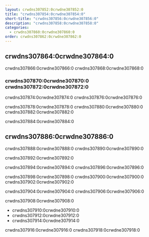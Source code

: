 ```yaml
---
layout: crwdns307852:0crwdne307852:0
title: "crwdns307854:0crwdne307854:0"
short-title: "crwdns307856:0crwdne307856:0"
description: "crwdns307858:0crwdne307858:0"
categories:
  - crwdns307860:0crwdne307860:0
order: crwdns307862:0crwdne307862:0
---
```


## crwdns307864:0crwdne307864:0

crwdns307866:0crwdne307866:0 crwdns307868:0crwdne307868:0

### crwdns307870:0crwdne307870:0 crwdns307872:0crwdne307872:0

crwdns307874:0crwdne307874:0 crwdns307876:0crwdne307876:0

crwdns307878:0crwdne307878:0 crwdns307880:0crwdne307880:0 crwdns307882:0crwdne307882:0

crwdns307884:0crwdne307884:0

## crwdns307886:0crwdne307886:0

crwdns307888:0crwdne307888:0 crwdns307890:0crwdne307890:0

crwdns307892:0crwdne307892:0

crwdns307894:0crwdne307894:0 crwdns307896:0crwdne307896:0

crwdns307898:0crwdne307898:0 crwdns307900:0crwdne307900:0 crwdns307902:0crwdne307902:0

crwdns307904:0crwdne307904:0 crwdns307906:0crwdne307906:0

crwdns307908:0crwdne307908:0

* crwdns307910:0crwdne307910:0
* crwdns307912:0crwdne307912:0
* crwdns307914:0crwdne307914:0

crwdns307916:0crwdne307916:0 crwdns307918:0crwdne307918:0
